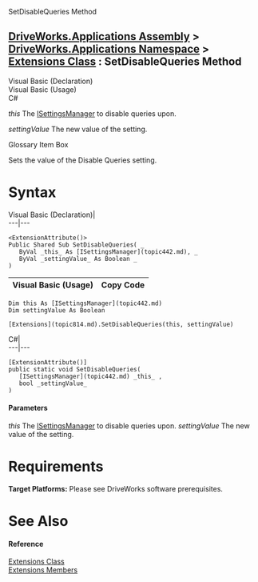 SetDisableQueries Method   
  
[DriveWorks.Applications Assembly](topic13.md) > [DriveWorks.Applications Namespace](topic16.md) > [Extensions Class](topic814.md) : SetDisableQueries Method  
---  
  
Visual Basic (Declaration)    
Visual Basic (Usage)    
C# 

_this_
    The [ISettingsManager](topic442.md) to disable queries upon.

_settingValue_
    The new value of the setting.

Glossary Item Box

Sets the value of the Disable Queries setting. 

# Syntax

Visual Basic (Declaration)|   
---|---  
      
    
    <ExtensionAttribute()>
    Public Shared Sub SetDisableQueries( _
       ByVal _this_ As [ISettingsManager](topic442.md), _
       ByVal _settingValue_ As Boolean _
    )   
  
Visual Basic (Usage)| Copy Code  
---|---  
      
    
    Dim this As [ISettingsManager](topic442.md)
    Dim settingValue As Boolean
     
    [Extensions](topic814.md).SetDisableQueries(this, settingValue)  
  
C#|   
---|---  
      
    
    [ExtensionAttribute()]
    public static void SetDisableQueries( 
       [ISettingsManager](topic442.md) _this_ ,
       bool _settingValue_
    )  
  
#### Parameters

 _this_
    The [ISettingsManager](topic442.md) to disable queries upon.
_settingValue_
    The new value of the setting.

# Requirements

**Target Platforms:** Please see DriveWorks software prerequisites.

# See Also

#### Reference

[Extensions Class](topic814.md)   
[Extensions Members](topic815.md)


